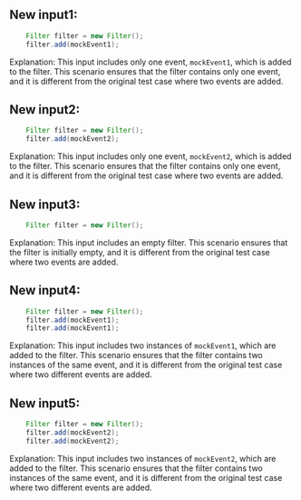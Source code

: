 ## New input1:
```java
    Filter filter = new Filter();
    filter.add(mockEvent1);
```
Explanation: This input includes only one event, `mockEvent1`, which is added to the filter. This scenario ensures that the filter contains only one event, and it is different from the original test case where two events are added.

## New input2:
```java
    Filter filter = new Filter();
    filter.add(mockEvent2);
```
Explanation: This input includes only one event, `mockEvent2`, which is added to the filter. This scenario ensures that the filter contains only one event, and it is different from the original test case where two events are added.

## New input3:
```java
    Filter filter = new Filter();
```
Explanation: This input includes an empty filter. This scenario ensures that the filter is initially empty, and it is different from the original test case where two events are added.

## New input4:
```java
    Filter filter = new Filter();
    filter.add(mockEvent1);
    filter.add(mockEvent1);
```
Explanation: This input includes two instances of `mockEvent1`, which are added to the filter. This scenario ensures that the filter contains two instances of the same event, and it is different from the original test case where two different events are added.

## New input5:
```java
    Filter filter = new Filter();
    filter.add(mockEvent2);
    filter.add(mockEvent2);
```
Explanation: This input includes two instances of `mockEvent2`, which are added to the filter. This scenario ensures that the filter contains two instances of the same event, and it is different from the original test case where two different events are added.
